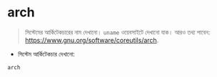# arch

> সিস্টেমের আর্কিটেকচারের নাম দেখানো।
> `uname` ওয়েবসাইটে দেখানো যাক।
> আরও তথ্য পাবেন: <https://www.gnu.org/software/coreutils/arch>.

- সিস্টেম আর্কিটেকচার দেখানো:

`arch`

